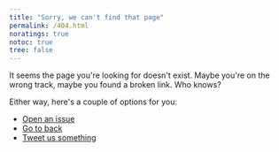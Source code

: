 ```yaml
---
title: "Sorry, we can't find that page"
permalink: /404.html
noratings: true
notoc: true
tree: false
---
```


It seems the page you're looking for doesn't exist. Maybe you're on the wrong
track, maybe you found a broken link. Who knows?

Either way, here's a couple of options for you:

* [Open an issue](https://github.com/docker/for-win/issues/new)
* [Go to back](/)
* [Tweet us something](https://twitter.com/docker)
